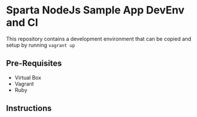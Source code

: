 # Sparta NodeJs Sample App DevEnv and CI

This repository contains a development environment that can be copied and setup by running ``vagrant up``

## Pre-Requisites

- Virtual Box
- Vagrant
- Ruby


## Instructions